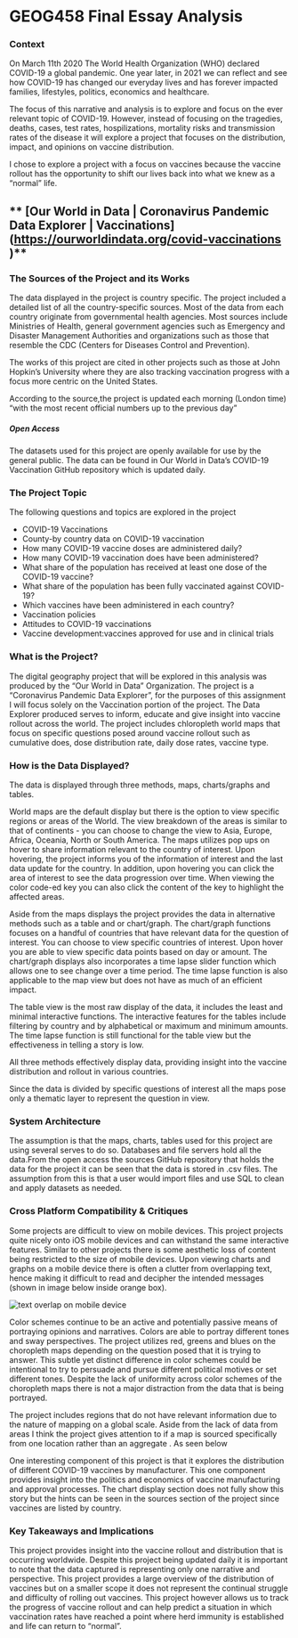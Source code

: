 # GEOG458 Final Essay Analysis

### **Context**

On March 11th 2020 The World Health Organization (WHO) declared COVID-19 a global pandemic. One year later, in 2021 we can reflect and see how COVID-19 has changed our everyday lives and has forever impacted families, lifestyles, politics, economics and healthcare.

The focus of this narrative and analysis is to explore and focus on the ever relevant topic of COVID-19. However, instead of focusing on the tragedies, deaths, cases, test rates, hospilizations, mortality risks and transmission rates of the disease it will explore a project that focuses on the distribution, impact, and opinions on vaccine distribution. 

I chose to explore a project with a focus on vaccines because the vaccine rollout has the opportunity to shift our lives back into what we knew as a “normal” life.

## ** [Our World in Data | Coronavirus Pandemic Data Explorer | Vaccinations] (https://ourworldindata.org/covid-vaccinations )**

### The Sources of the Project and its Works

The data displayed in the project is country specific. The project included a detailed list of all the country-specific sources. Most of the data from each country originate from governmental health agencies.  Most sources include Ministries of Health, general government agencies such as Emergency and Disaster Management Authorities and organizations such as those that resemble the CDC (Centers for Diseases Control and Prevention).

The works of this project are cited in other projects such as those at John Hopkin’s University where they are also tracking vaccination progress with a focus more centric on the United States.

According to the source,the project is updated each morning (London time) “with the most recent official numbers up to the previous day”

##### Open Access
The datasets used for this project are openly available for use by the general public. The data can be found in Our World in Data’s COVID-19 Vaccination GitHub repository which is updated daily.


### **The Project Topic** 

The following questions and topics are explored in the project 
- COVID-19 Vaccinations
- County-by country data on COVID-19 vaccination
- How many COVID-19 vaccine doses are administered daily?
- How many COVID-19 vaccination does have been administered?
- What share of the population has received at least one dose of the COVID-19 vaccine?
- What share of the population has been fully vaccinated against COVID-19?
- Which vaccines have been administered in each country?
- Vaccination policies
- Attitudes to COVID-19 vaccinations
- Vaccine development:vaccines approved for use and in clinical trials

### **What is the Project?**

The digital geography project that will be explored in this analysis was produced by the “Our World in Data” Organization. The project is a “Coronavirus Pandemic Data Explorer”, for the purposes of this assignment I will focus solely on the Vaccination portion of the project. The Data Explorer produced serves to inform, educate and give insight into vaccine rollout across the world. The project includes chloropleth world maps that focus on specific questions posed around vaccine rollout such as cumulative does, dose distribution rate, daily dose rates, vaccine type. 


### **How is the Data Displayed?**

The data is displayed through three methods, maps, charts/graphs and tables. 

World maps are the default display but there is the option to view specific regions or areas of the World. The view breakdown of the areas is similar to that of continents - you can choose to change the view to Asia, Europe, Africa, Oceania, North or South America.  The maps utilizes  pop ups on hover to share information relevant to the country of interest. Upon hovering, the project informs you of the information of interest and the last data update for the country. In addition, upon hovering you can click the area of interest to see the data progression over time. When viewing the color code-ed key you can also click the content of the key to highlight the affected areas.

Aside from the maps displays the project provides the data in alternative methods such as a table and or chart/graph. The chart/graph functions focuses on a handful of countries that have relevant data for the question of interest. You can choose to view specific countries of interest. Upon hover you are able to view specific data points based on day or amount. The chart/graph displays also incorporates a time lapse slider function which allows one to see change over a time period. The time lapse function is also applicable to the map view but does not have as much of an efficient impact. 

The table view is the most raw display of the data, it includes the least and minimal interactive functions. The interactive features for the tables include filtering by country and by alphabetical or maximum and minimum amounts. The time lapse function is still functional for the table view but the effectiveness in telling a story is low. 

All three methods effectively display data, providing insight into the vaccine distribution and rollout in various countries.

Since the data is divided by specific questions of interest all the maps pose only a thematic layer to represent the question in view. 


### **System Architecture**

The assumption is that the maps, charts, tables used for this project are using several serves to do so. Databases and file servers hold all the data.From the open access the sources GitHub repository that holds the data for the project it can be seen that the data is stored in .csv files. The assumption from this is that a user would import files and use SQL to clean and apply datasets as needed.


### **Cross Platform Compatibility & Critiques**

Some projects are difficult to view on mobile devices. This project projects quite nicely onto iOS mobile devices and can withstand the same interactive features. Similar to other projects there is some aesthetic loss of content being restricted to the size of mobile devices. Upon viewing charts and graphs on a mobile device there is often a clutter from overlapping text, hence making it difficult to read and decipher the intended messages (shown in image below inside orange box). 

![text overlap on mobile device](img/ios_text_overlap.jpg)

Color schemes continue to be an active and potentially passive means of portraying opinions and narratives. Colors are able to portray different tones and sway perspectives. The project utilizes red, greens and blues on the choropleth maps depending on the question posed that it is trying to answer. This subtle yet distinct difference in color schemes could be intentional to try to persuade and pursue different political motives or set different tones. Despite the lack of uniformity across color schemes of the choropleth maps there is not a major distraction from the data that is being portrayed. 

The project includes regions that do not have relevant information due to the nature of mapping on a global scale. Aside from the lack of data from areas I think the project gives attention to if a map is sourced specifically from one location rather than an aggregate . As seen below

One interesting component of this project is that it explores the distribution of different COVID-19 vaccines by manufacturer. This one component provides insight into the politics and economics of vaccine manufacturing and approval processes. The chart display section does not fully show this story but the hints can be seen in the sources section of the project since vaccines are listed by country.


### **Key Takeaways and Implications**

This project provides insight into the vaccine rollout and distribution that is occurring worldwide. Despite this project being updated daily it is important to note that the data captured is representing only one narrative and perspective. This project provides a large overview of the distribution of vaccines but on a smaller scope it does not represent the continual struggle and difficulty of rolling out vaccines. This project however allows us to track the progress of vaccine rollout and can help predict a situation in which vaccination rates have reached a point where herd immunity is established and life can return to “normal”.


